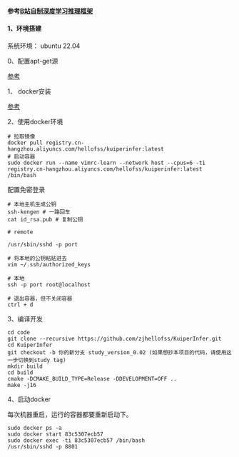 #### 参考[B站自制深度学习推理框架](https://www.bilibili.com/video/BV118411f7yM/?spm_id_from=333.999.0.0&vd_source=fde8df1a8f3f532205a406a1d84a479c)

#### 1、环境搭建
系统环境： ubuntu 22.04

0、配置apt-get源

[参考](https://developer.aliyun.com/article/704603)

1、 docker安装

[参考](https://yeasy.gitbook.io/docker_practice/install/ubuntu)

2、使用docker环境

```
# 拉取镜像
docker pull registry.cn-hangzhou.aliyuncs.com/hellofss/kuiperinfer:latest
# 启动容器
sudo docker run --name vimrc-learn --network host --cpus=6 -ti registry.cn-hangzhou.aliyuncs.com/hellofss/kuiperinfer:latest /bin/bash
```

配置免密登录
```
# 本地主机生成公钥
ssh-kengen # 一路回车
cat id_rsa.pub # 复制公钥

# remote 

/usr/sbin/sshd -p port

# 将本地的公钥粘贴进去
vim ~/.ssh/authorized_keys

# 本地
ssh -p port root@localhost

# 退出容器，但不关闭容器
ctrl + d

```


3、编译开发
```
cd code
git clone --recursive https://github.com/zjhellofss/KuiperInfer.git
cd KuiperInfer
git checkout -b 你的新分支 study_version_0.02 (如果想抄本项目的代码，请使用这一步切换到study tag)
mkdir build
cd build
cmake -DCMAKE_BUILD_TYPE=Release -DDEVELOPMENT=OFF ..
make -j16
```

4、启动docker

每次机器重启，运行的容器都要重新启动下。
```
sudo docker ps -a
sudo docker start 83c5307ecb57
sudo docker exec -ti 83c5307ecb57 /bin/bash 
/usr/sbin/sshd -p 8801
```

